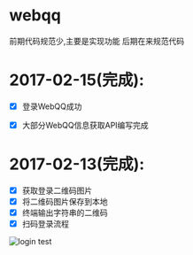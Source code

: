 # webqq
前期代码规范少,主要是实现功能
后期在来规范代码


# 2017-02-15(完成):
- [x] 登录WebQQ成功
- [x] 大部分WebQQ信息获取API编写完成



# 2017-02-13(完成):
- [x] 获取登录二维码图片
- [x] 将二维码图片保存到本地
- [x] 终端输出字符串的二维码
- [x] 扫码登录流程

![login test](https://www.wd0g.com/wp-content/uploads/2017/02/login-1.gif)